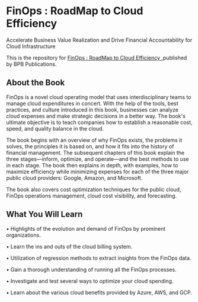# FinOps : RoadMap to Cloud Efficiency

Accelerate Business Value Realization and Drive Financial Accountability for Cloud Infrastructure

This is the repository for [FinOps : RoadMap to Cloud Efficiency
](https://in.bpbonline.com/products/finops-roadmap-to-cloud-efficiency?_pos=1&_sid=0e78bb16b&_ss=r&variant=43649110638830),published by BPB Publications. 

## About the Book
FinOps is a novel cloud operating model that uses interdisciplinary teams to manage cloud expenditures in concert. With the help of the tools, best practices, and culture introduced in this book, businesses can analyze cloud expenses and make strategic decisions in a better way. The book's ultimate objective is to teach companies how to establish a reasonable cost, speed, and quality balance in the cloud.
 
The book begins with an overview of why FinOps exists, the problems it solves, the principles it is based on, and how it fits into the history of financial management. The subsequent chapters of this book explain the three stages—inform, optimize, and operate—and the best methods to use in each stage. The book then explains in depth, with examples, how to maximize efficiency while minimizing expenses for each of the three major public cloud providers: Google, Amazon, and Microsoft.
 
The book also covers cost optimization techniques for the public cloud, FinOps operations management, cloud cost visibility, and forecasting.

## What You Will Learn
•  Highlights of the evolution and demand of FinOps by prominent organizations.

•  Learn the ins and outs of the cloud billing system.

•  Utilization of regression methods to extract insights from the FinOps data.

•  Gain a thorough understanding of running all the FinOps processes.

•  Investigate and test several ways to optimize your cloud spending.

•  Learn about the various cloud benefits provided by Azure, AWS, and GCP.
